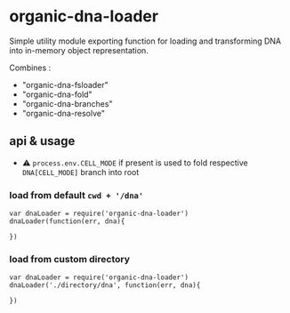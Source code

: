 # organic-dna-loader

Simple utility module exporting function for loading and transforming DNA into
in-memory object representation.

Combines :

* "organic-dna-fsloader"
* "organic-dna-fold"
* "organic-dna-branches"
* "organic-dna-resolve"

## api & usage

* :warning: `process.env.CELL_MODE` if present is used to fold respective
`DNA[CELL_MODE]` branch into root


### load from default `cwd + '/dna'`

```
var dnaLoader = require('organic-dna-loader')
dnaLoader(function(err, dna){

})
```

### load from custom directory

```
var dnaLoader = require('organic-dna-loader')
dnaLoader('./directory/dna', function(err, dna){

})
```
